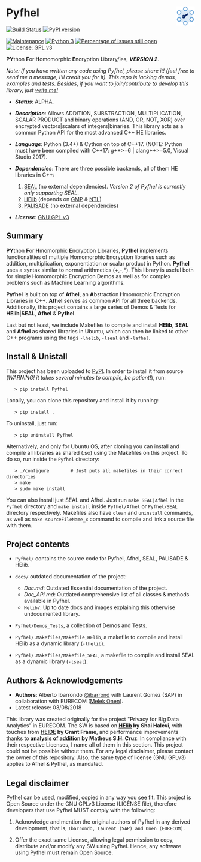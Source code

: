 # Pyfhel<img width="10%" height="10%" align="right"  src="/docs/logo/logo.png">
[![Build Status](https://travis-ci.org/ibarrond/Pyfhel.svg?branch=master)](https://travis-ci.org/ibarrond/Pyfhel)
[![PyPI version](https://badge.fury.io/py/Pyfhel.svg)](https://badge.fury.io/py/Pyfhel)

[![Maintenance](https://img.shields.io/badge/Maintained%3F-yes-brightgreen.svg)](https://GitHub.com/ibarrond/Pyfhel/graphs/commit-activity)
[![Python 3](https://pyup.io/repos/github/ibarrond/Pyfhel/python-3-shield.svg)](https://pyup.io/repos/github/ibarrond/Pyfhel/)
[![Percentage of issues still open](http://isitmaintained.com/badge/open/ibarrond/Pyfhel.svg)](http://isitmaintained.com/project/ibarrond/Pyfhel "Percentage of issues still open")
[![License: GPL v3](https://img.shields.io/badge/License-GPL%20v3-blue.svg)](https://www.gnu.org/licenses/gpl-3.0)



**PY**thon **F**or **H**omomorphic **E**ncryption **L**ibrary/ies, __*VERSION 2*__.

_Note: If you have written any code using Pyfhel, please share it! (feel free to send me a message, I'll credit you for it). This repo is lacking demos, examples and tests. Besides, if you want to join/contribute to develop this library, just [write me!](mailto:ibarrond@eurecom.fr)_
* **_Status_**: ALPHA.
* **_Description_**: Allows ADDITION, SUBSTRACTION, MULTIPLICATION, SCALAR PRODUCT and binary operations (AND, OR, NOT, XOR) over encrypted vectors|scalars of integers|binaries. This library acts as a common Python API for the most advanced C++ HE libraries.
* **_Language_**: Python (3.4+) & Cython on top of C++17. (NOTE: Python must have been compiled with C++17: g++>=6 | clang++>=5.0, Visual Studio 2017).
* **_Dependencies_**: There are three possible backends, all of them HE libraries in C++:
   
   1. [SEAL](https://www.microsoft.com/en-us/research/project/simple-encrypted-arithmetic-library/) (no external dependencies). _Version 2 of Pyfhel is currently only supporting SEAL_.
   2. [HElib](https://github.com/shaih/HElib) (depends on [GMP](http://www.gmplib.org) & [NTL](http://www.shoup.net/ntl/download.html))
   3. [PALISADE](https://git.njit.edu/palisade/PALISADE.git) (no external dependencies)
  
* **_License_**: [GNU GPL v3](https://www.gnu.org/licenses/gpl-3.0.en.html)

## Summary
**PY**thon **F**or **H**momorphic **E**ncryption **L**ibraries, **Pyfhel** implements functionalities of multiple Homomorphic Encryption libraries such as addition, multiplication, exponentiation or scalar product in Python. **Pyfhel** uses a syntax similar to normal arithmetics (+,-,\*). This library is useful both for simple Homomorphic Encryption Demos as well as for complex problems such as Machine Learning algorithms.

**Pyfhel** is built on top of **Afhel**, an **A**bstraction **H**momorphic **E**ncryption **L**ibraries in C++. **Afhel** serves as common API for all three backends. Additionally, this project contains a large series of Demos & Tests for **HElib**|**SEAL**, **Afhel** & **Pyfhel**.

Last but not least, we include Makefiles to compile and install **HElib**, **SEAL** and **Afhel** as shared libraries in Ubuntu, which can then be linked to other C++ programs using the tags `-lhelib`, `-lseal` and `-lafhel`.

## Install & Unistall
This project has been uploaded to [PyPI](https://pypi.org/project/Pyfhel/). In order to install it from source (*WARNING! it takes several minutes to compile, be patient!*), run:

	   > pip install Pyfhel

Locally, you can clone this repository and install it by running:

	   > pip install .

To uninstall, just run:
	
	   > pip uninstall Pyfhel

Alternatively, and only for Ubuntu OS, after cloning you can install and compile all libraries as shared (.so) using the Makefiles on this project. To do so, run inside the `Pyfhel` directory:

	   > ./configure		# Just puts all makefiles in their correct directories
	   > make
	   > sudo make install

You can also install just SEAL and Afhel. Just run `make SEAL|Afhel` in the `Pyfhel` directory and `make install` inside `Pyfhel/Afhel` or `Pyfhel/SEAL` directory respectively. Makefiles also have `clean` and `uninstall` commands, as well as `make sourceFileName_x` command to compile and link a source file with them.
       
 
## Project contents
- `Pyfhel/` contains the source code for Pyfhel, Afhel, SEAL, PALISADE & HElib.

- `docs/` outdated documentation of the project:

     - *Doc.md*: Outdated Essential documentation of the project.
	 - *Doc_API.md*: Outdated comprehensive list of all classes & methods available in Pyfhel.
     - `Helib/`: Up to date docs and images explaining this otherwise undocumented library.

- `Pyfhel/Demos_Tests`, a collection of Demos and Tests.
- `Pyfhel/.Makefiles/Makefile_HElib`, a makefile to compile and install HElib as a dynamic library (`-lhelib`).
- `Pyfhel/.Makefiles/Makefile_SEAL`, a makefile to compile and install SEAL as a dynamic library (`-lseal`).

## Authors & Acknowledgements


- **Authors**: Alberto Ibarrondo [@ibarrond](https://github.com/ibarrond) with Laurent Gomez (SAP) in collaboration with EURECOM ([Melek Onen](http://www.eurecom.fr/~onen/)).
- Latest release: 03/08/2018

This library was created originally for the project "Privacy for Big Data Analytics" in EURECOM. The SW is based on **[HElib](https://github.com/shaih/HElib) by Shai Halevi**, with touches from **[HEIDE](https://github.com/heide-support/HEIDE) by Grant Frame**, and performance improvements thanks to **[analysis of addition](https://mshcruz.wordpress.com/2017/05/13/sum-of-encrypted-vectors/) by Matheus S.H. Cruz**. In compliance with their respective Licenses, I name all of them in this section. This project could not be possible without them. For any legal disclaimer, please contact the owner of this repository. Also, the same type of license (GNU GPLv3) applies to Afhel & Pyfhel, as mandated.

## Legal disclaimer

Pyfhel can be used, modified, copied in any way you see fit. This project is Open Source under the GNU GPLv3 License (LICENSE file), therefore developers that use Pyfhel MUST comply with the following:

   1. Acknowledge and mention the original authors of Pyfhel in any derived development, that is, `Ibarrondo, Laurent (SAP) and Onen (EURECOM)`.

   2. Offer the exact same License, allowing legal permission to copy, distribute and/or modify any SW using Pyfhel. Hence, any software using Pyfhel must remain Open Source.
